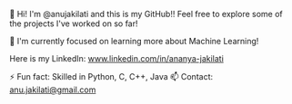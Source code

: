 👋 Hi! I'm @anujakilati and this is my GitHub!! Feel free to explore some of the projects I've worked on so far!

🌱 I'm currently focused on learning more about Machine Learning!  

Here is my LinkedIn: www.linkedin.com/in/ananya-jakilati

⚡ Fun fact: Skilled in Python, C, C++, Java
📫 Contact: anu.jakilati@gmail.com
